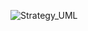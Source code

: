 ![Strategy_UML](http://www.plantuml.com/plantuml/proxy?cache=no&src=https://https://raw.githubusercontent.com/anyangml/design_patterns/main/Strategy/uml.txt)
